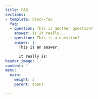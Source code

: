 ```yaml
---
title: FAQ
sections:
- template: block-faq
  faq:
  - question: This is another question?
    answer: Is it really...
  - question: This is a question?
    answer: |-
      This is an answer.

      It really is!
header_image: ''
content: ''
menu:
  main:
    weight: 2
    parent: About

---
```

